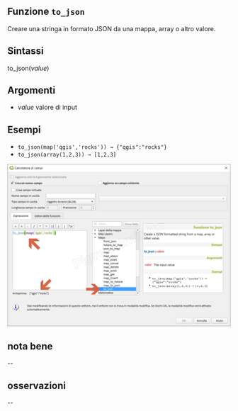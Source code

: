 ## Funzione `to_json`

Creare una stringa in formato JSON da una mappa, array o altro valore.

## Sintassi

to_json(_value_)

## Argomenti

* _value_ valore di input

## Esempi

* `to_json(map('qgis','rocks')) → {"qgis":"rocks"}`
* `to_json(array(1,2,3)) → [1,2,3]`

![](/img/maps/to_json/to_json_01.png)

## nota bene

--

## osservazioni

--